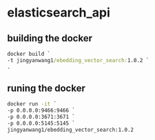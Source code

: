 # elasticsearch_api

## building the docker

```cmd
docker build `
-t jingyanwang1/ebedding_vector_search:1.0.2 `
.
```

## runing the docker

```cmd
docker run -it `
-p 0.0.0.0:9466:9466 `
-p 0.0.0.0:3671:3671 `
-p 0.0.0.0:5145:5145 `
jingyanwang1/ebedding_vector_search:1.0.2
```
